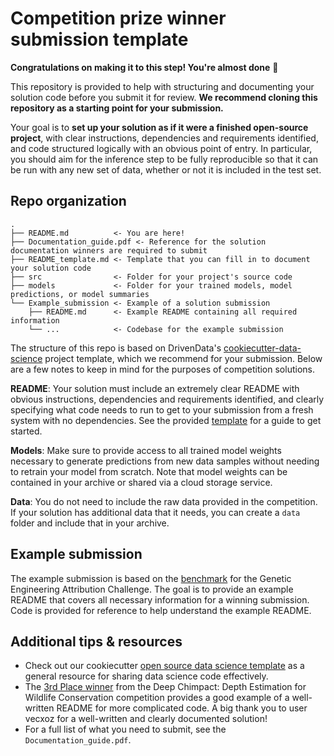# Competition prize winner submission template

**Congratulations on making it to this step! You're almost done** :tada:

This repository is provided to help with structuring and documenting your solution code before you submit it for review. **We recommend cloning this repository as a starting point for your submission.**

Your goal is to **set up your solution as if it were a finished open-source project**, with clear instructions, dependencies and requirements identified, and code structured logically with an obvious point of entry. In particular, you should aim for the inference step to be fully reproducible so that it can be run with any new set of data, whether or not it is included in the test set. 

## Repo organization
```
.
├── README.md          <- You are here!
├── Documentation_guide.pdf <- Reference for the solution documentation winners are required to submit
├── README_template.md <- Template that you can fill in to document your solution code
├── src                <- Folder for your project's source code
├── models             <- Folder for your trained models, model predictions, or model summaries
└── Example_submission <- Example of a solution submission
    ├── README.md      <- Example README containing all required information
    └── ...            <- Codebase for the example submission
```

The structure of this repo is based on DrivenData's [cookiecutter-data-science](https://github.com/drivendata/cookiecutter-data-science/tree/master/%7B%7B%20cookiecutter.repo_name%20%7D%7D) project template, which we recommend for your submission. Below are a few notes to keep in mind for the purposes of competition solutions.

**README**: Your solution must include an extremely clear README with obvious instructions, dependencies and requirements identified, and clearly specifying what code needs to run to get to your submission from a fresh system with no dependencies. See the provided [template](https://github.com/drivendataorg/prize-winner-template/blob/main/README_template.md) for a guide to get started.

**Models**: Make sure to provide access to all trained model weights necessary to generate predictions from new data samples without needing to retrain your model from scratch. Note that model weights can be contained in your archive or shared via a cloud storage service.

**Data**: You do not need to include the raw data provided in the competition. If your solution has additional data that it needs, you can create a `data` folder and include that in your archive.

## Example submission

The example submission is based on the [benchmark](https://www.drivendata.co/blog/genetic-attribution-benchmark/) for the Genetic Engineering Attribution Challenge. The goal is to provide an example README that covers all necessary information for a winning submission. Code is provided for reference to help understand the example README.

## Additional tips & resources

- Check out our cookiecutter [open source data science template](http://drivendata.github.io/cookiecutter-data-science/) as a general resource for sharing data science code effectively.
- The [3rd Place winner](https://github.com/drivendataorg/deep-chimpact-winners/tree/master/3rd%20Place) from the Deep Chimpact: Depth Estimation for Wildlife Conservation competition provides a good example of a well-written README for more complicated code. A big thank you to user vecxoz for a well-written and clearly documented solution!
- For a full list of what you need to submit, see the `Documentation_guide.pdf`.
